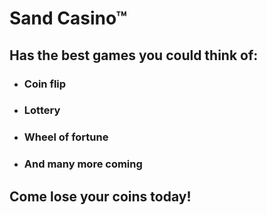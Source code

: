 # Sand Casino™
## Has the best games you could think of:
 * ### Coin flip
 * ### Lottery
 * ### Wheel of fortune
 * ### And many more coming
 
 ## Come lose your coins today!